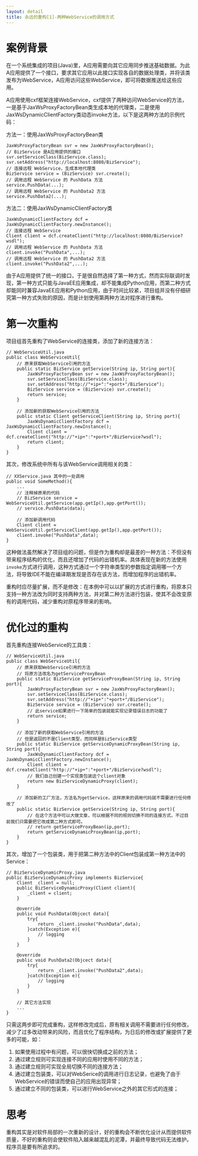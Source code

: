 ```yaml
---
layout: detail
title: 永远的重构[1]-两种WebService的调用方式
---
```

案例背景
==========================

在一个系统集成的项目(Java)里，A应用需要向其它应用同步推送基础数据。为此A应用提供了一个接口，要求其它应用以此接口实现各自的数据处理类，并将该类发布为WebService，A应用访问这些WebService，即可将数据推送给这些应用。

A应用使用cxf框架连接WebService，cxf提供了两种访问WebService的方法，一是基于JaxWsProxyFactoryBean类生成本地的代理类，二是使用JaxWsDynamicClientFactory类动态invoke方法，以下是这两种方法的示例代码：

方法一：使用JaxWsProxyFactoryBean类

    JaxWsProxyFactoryBean svr = new JaxWsProxyFactoryBean();
    // BizService 是A应用提供的接口
    svr.setServiceClass(BizService.class);
    svr.setAddress("http://localhost:8080/BizService");
    // 连接远程 WebService，生成本地代理类
    BizService service = (BizService) svr.create();
    // 调用远程 WebService 的 PushData 方法
    service.PushData(...);
    // 调用远程 WebService 的 PushData2 方法
    service.PushData2(...);

方法二：使用JaxWsDynamicClientFactory类

    JaxWsDynamicClientFactory dcf = JaxWsDynamicClientFactory.newInstance();
    // 连接远程 WebService
    Client client = dcf.createClient("http://localhost:8080/BizService?wsdl"); 
    // 调用远程 WebService 的 PushData 方法
    client.invoke("PushData",...);
    // 调用远程 WebService 的 PushData2 方法
    client.invoke("PushData2",...);

由于A应用提供了统一的接口，于是很自然选择了第一种方式，然而实际联调时发现，第一种方式只能与JavaEE应用集成，却不能集成Python应用，而第二种方式却能同时兼容JavaEE应用和Python应用，由于时间比较紧，项目组并没有仔细研究第一种方式失败的原因，而是计划使用第两种方法对程序进行重构。

第一次重构
==========================

项目组首先重构了WebService的连接类，添加了新的连接方法：

    // WebServiceUtil.java
    public class WebServiceUtil{
        // 原来获取WebService引用的方法
        public static BizService getService(String ip, String port){
            JaxWsProxyFactoryBean svr = new JaxWsProxyFactoryBean();
            svr.setServiceClass(BizService.class);
            svr.setAddress("http://"+ip+":"+port+"/BizService");
            BizService service = (BizService) svr.create();
            return service;
        }

        // 添加新的获取WebService引用的方法
        public static Client getServiceClient(String ip, String port){
            JaxWsDynamicClientFactory dcf = JaxWsDynamicClientFactory.newInstance();
            Client client = dcf.createClient("http://"+ip+":"+port+"/BizService?wsdl"); 
            return client;
        }
    }

其次，修改系统中所有与该WebService调用相关的类：

    // XXService.java 其中的一处调用
    public void SomeMethod(){
        ...
        // 注释掉原来的代码
        // BizService service = WebServiceUtil.getService(app.getIp(),app.getPort());
        // service.PushData(data);

        // 添加新调用代码
        Client client = WebServiceUtil.getServiceClient(app.getIp(),app.getPort());
        client.invoke("PushData",data);
    }

这种做法虽然解决了项目组的问题，但是作为重构却是最差的一种方法：不但没有带来程序结构的优化，而且还增加了代码的出错机率。具体表现在新的方法使用`invoke`方式进行调用，这种方式通过一个字符串类型的参数指定调用哪一个方法，将导致IDE不能在编译期发现是否存在该方法，而增加程序的出错机率。

重构时应尽量扩展，而不是修改：在本例中可以以扩展的方式进行重构，将原本只支持一种方法改为同时支持两种方法，并对第二种方法进行包装，使其不会改变原有的调用代码，减少重构对原程序带来的影响。

优化过的重构
==========================

首先重构连接WebService的工具类：

    // WebServiceUtil.java
    public class WebServiceUtil{
        // 原来获取WebService引用的方法
        // 将原方法改名为getServiceProxyBean
        public static BizService getServiceProxyBean(String ip, String port){
            JaxWsProxyFactoryBean svr = new JaxWsProxyFactoryBean();
            svr.setServiceClass(BizService.class);
            svr.setAddress("http://"+ip+":"+port+"/BizService");
            BizService service = (BizService) svr.create();
            // 此service如果进行一下简单的包装就能实现记录错误日志的功能了
            return service;
        }

        // 添加了新的获取WebService引用的方法
        // 但是返回的不是Client类型，而同样是BizService类型
        public static BizService getServiceDynamicProxyBean(String ip, String port){
            JaxWsDynamicClientFactory dcf = JaxWsDynamicClientFactory.newInstance();
            Client client = dcf.createClient("http://"+ip+":"+port+"/BizService?wsdl"); 
            // 我们自己创建一个实现类包装这个client对象
            return new BizServiceDynamicProxy(client);
        }

        // 添加新的工厂方法，方法名为getService，这样原来的调用代码就不需要进行任何修改了
        public static BizService getService(String ip, String port){
            // 在这个方法中可以大做文章，可以根据不同的规则切换不同的连接方式，不过目前我们只需要把它改成第二种方式即可。
            // return getServiceProxyBean(ip,port);
            return getServiceDynamicProxyBean(ip,port);
        }
    }

其次，增加了一个包装类，用于把第二种方法中的Client包装成第一种方法中的Service：

    // BizServiceDynamicProxy.java
    public BizServiceDynamicProxy implements BizService{
        Client _client = null;
        public BizServiceDynamicProxy(Client client){
            _client = client;
        }

        @override
        public void PushData(Objcect data){
            try{
                return _client.invoke("PushData",data);
            }catch(Exception e){
                // logging
            }
        }

        @override
        public void PushData2(Objcect data){
            try{
                return _client.invoke("PushData2",data);
            }catch(Exception e){
                // logging
            }
        }

        // 其它方法实现
        ...
    }

只需这两步即可完成重构，这样修改完成后，原有相关调用不需要进行任何修改，减少了过多改动带来的风险，而且优化了程序结构，为日后的修改或扩展提供了更多的可能，如：

1. 如果使用过程中有问题，可以很快切换成之前的方法；
2. 通过建立规则可实现连接不同的应用时使用不同的方法；
3. 通过建立规则可实现全局切换不同的连接方法；
4. 通过建立包装类，可以对WebSerice的调用进行日志记录，也避免了由于WebService的错误而使自己的应用出现异常；
5. 通过建立不同的包装类，可以进行WebService之外的其它形式的连接；

思考
==========================

重构其实是对软件局部的一次重新的设计，好的重构会不断优化设计从而提供软件质量，不好的重构则会使软件陷入越来越混乱的泥潭，并最终导致代码无法维护。程序员是要有所追求的。

